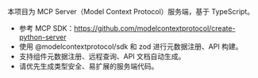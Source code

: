 <!-- Use this file to provide workspace-specific custom instructions to Copilot. For more details, visit https://code.visualstudio.com/docs/copilot/copilot-customization#_use-a-githubcopilotinstructionsmd-file -->

本项目为 MCP Server（Model Context Protocol）服务端，基于 TypeScript。

- 参考 MCP SDK：https://github.com/modelcontextprotocol/create-python-server
- 使用 @modelcontextprotocol/sdk 和 zod 进行元数据注册、API 构建。
- 支持组件元数据注册、远程查询、API 文档自动生成。
- 请优先生成类型安全、易扩展的服务端代码。
